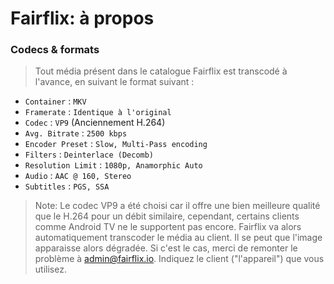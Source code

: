 # Fairflix: à propos

### Codecs & formats

> Tout média présent dans le catalogue Fairflix est transcodé à l'avance, en suivant le format suivant :

- `Container` : `MKV`
- `Framerate` : `Identique à l'original`
- `Codec` : `VP9` (Anciennement H.264)
- `Avg. Bitrate` : `2500 kbps`
- `Encoder Preset` : `Slow, Multi-Pass encoding`
- `Filters` : `Deinterlace (Decomb)`
- `Resolution Limit` : `1080p, Anamorphic Auto`
- `Audio` : `AAC @ 160, Stereo`
- `Subtitles` : `PGS, SSA`

> Note: Le codec VP9 a été choisi car il offre une bien meilleure qualité que le H.264 pour un débit similaire, cependant, certains clients comme Android TV ne le supportent pas encore. Fairflix va alors automatiquement transcoder le média au client. Il se peut que l'image apparaisse alors dégradée.
> Si c'est le cas, merci de remonter le problème à admin@fairflix.io. Indiquez le client ("l'appareil") que vous utilisez.
